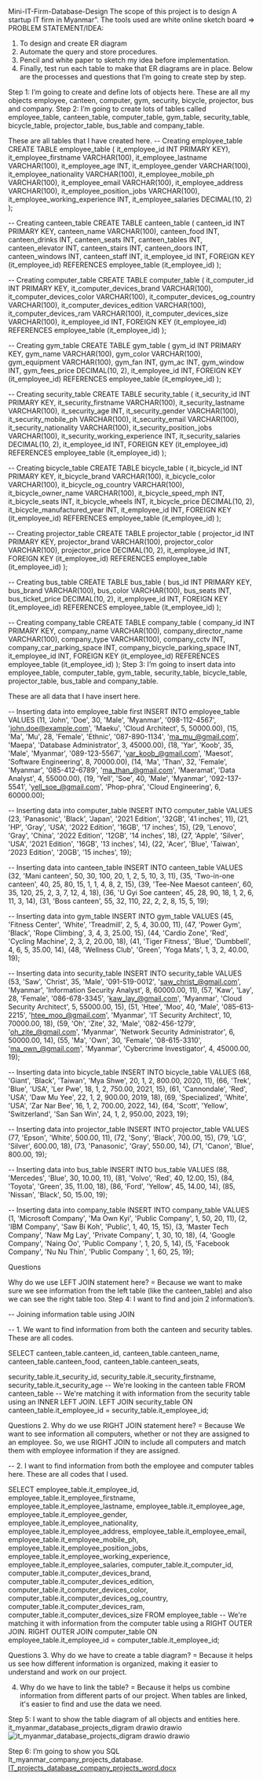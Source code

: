 Mini-IT-Firm-Database-Design
The scope of this project is to design A startup IT firm in Myanmar”. The tools used are white online sketch board => PROBLEM STATEMENT/IDEA:

1. To design and create ER diagram
2. Automate the query and store procedures.
3. Pencil and white paper to sketch my idea before implementation.
4. Finally, test run each table to make that ER diagrams are in place.
Below are the processes and questions that I’m going to create step by step. 

Step 1: I’m going to create and define lots of objects here. These are all my objects employee, canteen, computer, gym, security, bicycle, projector, bus and company. 
Step 2: I’m going to create lots of tables called employee_table, canteen_table, computer_table, gym_table, security_table, bicycle_table, projector_table, bus_table and company_table. 

These are all tables that I have created here. 
-- Creating employee_table 
CREATE TABLE employee_table ( it_employee_id INT PRIMARY KEY), 
it_employee_firstname VARCHAR(100), 
it_employee_lastname VARCHAR(100), 
it_employee_age INT, 
it_employee_gender VARCHAR(100), 
it_employee_nationality VARCHAR(100), 
it_employee_mobile_ph VARCHAR(100), 
it_employee_email VARCHAR(100), 
it_employee_address VARCHAR(100), 
it_employee_position_jobs VARCHAR(100), 
it_employee_working_experience INT, 
it_employee_salaries DECIMAL(10, 2) );

-- Creating canteen_table 
CREATE TABLE canteen_table (
	canteen_id INT PRIMARY KEY,
	canteen_name VARCHAR(100),
	canteen_food INT,
	canteen_drinks INT,
	canteen_seats INT,
	canteen_tables INT,
	canteen_elevator INT,
	canteen_stairs INT,
	canteen_doors INT,
	canteen_windows INT,
	canteen_staff INT,
	it_employee_id INT,
	FOREIGN KEY (it_employee_id) REFERENCES employee_table (it_employee_id)
);

-- Creating computer_table
CREATE TABLE computer_table (
	it_computer_id INT PRIMARY KEY,
	it_computer_devices_brand VARCHAR(100),
	it_computer_devices_color VARCHAR(100),
	it_computer_devices_og_country VARCHAR(100),
	it_computer_devices_edition VARCHAR(100),
	it_computer_devices_ram VARCHAR(100),
	it_computer_devices_size VARCHAR(100),
	it_employee_id INT,
	FOREIGN KEY (it_employee_id) REFERENCES employee_table (it_employee_id)
);



-- Creating gym_table 
CREATE TABLE gym_table (
	gym_id INT PRIMARY KEY,
	gym_name VARCHAR(100),
	gym_color VARCHAR(100),
	gym_equipment VARCHAR(100),
	gym_fan INT,
	gym_ac INT,
	gym_window INT,
	gym_fees_price DECIMAL(10, 2),
	it_employee_id INT,
	FOREIGN KEY (it_employee_id) REFERENCES employee_table (it_employee_id)
);

-- Creating security_table 
CREATE TABLE security_table (
	it_security_id INT PRIMARY KEY,
	it_security_firstname VARCHAR(100),
	it_security_lastname VARCHAR(100),
	it_security_age INT,
	it_security_gender VARCHAR(100),
	it_security_mobile_ph VARCHAR(100),
	it_security_email VARCHAR(100),
	it_security_nationality VARCHAR(100),
	it_security_position_jobs VARCHAR(100),
	it_security_working_experience INT,
	it_security_salaries DECIMAL(10, 2),
	it_employee_id INT,
	FOREIGN KEY (it_employee_id) REFERENCES employee_table (it_employee_id)
);

-- Creating bicycle_table 
CREATE TABLE bicycle_table (
	it_bicycle_id INT PRIMARY KEY,
	it_bicycle_brand VARCHAR(100),
	it_bicycle_color VARCHAR(100),
	it_bicycle_og_country VARCHAR(100),
	it_bicycle_owner_name VARCHAR(100),
	it_bicycle_speed_mph INT,
	it_bicycle_seats INT,
	it_bicycle_wheels INT,
	it_bicycle_price DECIMAL(10, 2),
	it_bicycle_manufactured_year INT,
	it_employee_id INT,
	FOREIGN KEY (it_employee_id) REFERENCES employee_table (it_employee_id)
);

-- Creating projector_table 
CREATE TABLE projector_table (
	projector_id INT PRIMARY KEY,
	projector_brand VARCHAR(100),
	projector_color VARCHAR(100),
	projector_price DECIMAL(10, 2),
	it_employee_id INT,
	FOREIGN KEY (it_employee_id) REFERENCES employee_table (it_employee_id)
);

-- Creating bus_table 
CREATE TABLE bus_table (
	bus_id INT PRIMARY KEY,
	bus_brand VARCHAR(100),
	bus_color VARCHAR(100),
	bus_seats INT,
	bus_ticket_price DECIMAL(10, 2),
	it_employee_id INT,
	FOREIGN KEY (it_employee_id) REFERENCES employee_table (it_employee_id)
);

-- Creating company_table 
CREATE TABLE company_table (
	company_id INT PRIMARY KEY,
	company_name VARCHAR(100),
	company_director_name VARCHAR(100),
	company_type VARCHAR(100),
	company_cctv INT,
	company_car_parking_space INT,
	company_bicycle_parking_space INT,
	it_employee_id INT,
	FOREIGN KEY (it_employee_id) REFERENCES employee_table (it_employee_id)
);
Step 3: I’m going to insert data into employee_table, computer_table, gym_table, security_table, bicycle_table, projector_table, bus_table and company_table.

These are all data that I have insert here.

-- Inserting data into employee_table first INSERT INTO employee_table VALUES (11, 'John', 'Doe', 30, 'Male', 'Myanmar', '098-112-4567', 'john.doe@example.com', 'Maeku', 'Cloud Architect', 5, 50000.00), 
(15, 'Ma', 'Mu', 28, 'Female', 'Ethnic', '087-890-1134', 'ma_mu_@gmail.com', 'Maepa', 'Database Administrator', 3, 45000.00), (18, 'Yar', 'Koob', 35, 'Male', 'Myanmar', '089-123-5567', 'yar_koob_@gmail.com', 'Maesot', 
'Software Engineering', 8, 70000.00), (14, 'Ma', 'Than', 32, 'Female', 'Myanmar', '085-412-6789', 'ma_than_@gmail.com', 'Maeramat', 'Data Analyst', 4, 55000.00), (19, 'Yell', 'Soe', 40, 'Male', 'Myanmar', 
'092-137-5541', 'yell_soe_@gmail.com', 'Phop-phra', 'Cloud Engineering', 6, 60000.00);

-- Inserting data into computer_table INSERT INTO computer_table VALUES (23, 'Panasonic', 'Black', 'Japan', '2021 Edition', '32GB', '41 inches', 11), (21, 'HP', 'Gray', 'USA', '2022 Edition', '16GB', '17 inches', 15), 
(29, 'Lenovo', 'Gray', 'China', '2022 Edition', '12GB', '14 inches', 18), (27, 'Apple', 'Silver', 'USA', '2021 Edition', '16GB', '13 inches', 14), (22, 'Acer', 'Blue', 'Taiwan', '2023 Edition', '20GB', '15 inches', 19);

-- Inserting data into canteen_table INSERT INTO canteen_table VALUES (32, 'Mani canteen', 50, 30, 100, 20, 1, 2, 5, 10, 3, 11), (35, 'Two-in-one canteen', 40, 25, 80, 15, 1, 1, 4, 8, 2, 15), 
(39, 'Tee-Nee Maesot canteen', 60, 35, 120, 25, 2, 3, 7, 12, 4, 18), (36, 'U Gyi Soe canteen', 45, 28, 90, 18, 1, 2, 6, 11, 3, 14), (31, 'Boss canteen', 55, 32, 110, 22, 2, 2, 8, 15, 5, 19);

-- Inserting data into gym_table INSERT INTO gym_table VALUES (45, 'Fitness Center', 'White', 'Treadmill', 2, 5, 4, 30.00, 11), (47, 'Power Gym', 'Black', 'Rope Climbing', 3, 4, 3, 25.00, 15),
(44, 'Cardio Zone', 'Red', 'Cycling Machine', 2, 3, 2, 20.00, 18), (41, 'Tiger Fitness', 'Blue', 'Dumbbell', 4, 6, 5, 35.00, 14), (48, 'Wellness Club', 'Green', 'Yoga Mats', 1, 3, 2, 40.00, 19);

-- Inserting data into security_table INSERT INTO security_table VALUES (53, 'Saw', 'Christ', 35, 'Male', '091-519-0012', 'saw_christ_@gmail.com', 'Myanmar', 'Information Security Analyst', 8, 60000.00, 11),
(57, 'Kaw', 'Lay', 28, 'Female', '086-678-3345', 'kaw_lay_@gmail.com', 'Myanmar', 'Cloud Security Architect', 5, 55000.00, 15), (51, 'Htee', 'Moo', 40, 'Male', '085-613-2215', 'htee_moo_@gmail.com', 'Myanmar', 'IT Security Architect', 10, 70000.00, 18), (59, 'Oh', 'Zite', 32, 'Male', '082-456-1279', 'oh_zite_@gmail.com', 'Myanmar', 'Network Security Administrator', 6, 50000.00, 14), (55, 'Ma', 'Own', 30, 'Female', '08-615-3310', 'ma_own_@gmail.com', 'Myanmar', 'Cybercrime Investigator', 4, 45000.00, 19);

-- Inserting data into bicycle_table INSERT INTO bicycle_table VALUES (68, 'Giant', 'Black', 'Taiwan', 'Mya Shwe', 20, 1, 2, 800.00, 2020, 11), (66, 'Trek', 'Blue', 'USA', 'Ler Pwe', 18, 1, 2, 750.00, 2021, 15), 
(61, 'Cannondale', 'Red', 'USA', 'Daw Mu Yee', 22, 1, 2, 900.00, 2019, 18), (69, 'Specialized', 'White', 'USA', 'Zar Nar Bee', 16, 1, 2, 700.00, 2022, 14), (64, 'Scott', 'Yellow', 'Switzerland', 'San San Win', 
24, 1, 2, 950.00, 2023, 19);

-- Inserting data into projector_table INSERT INTO projector_table VALUES (77, 'Epson', 'White', 500.00, 11), (72, 'Sony', 'Black', 700.00, 15), (79, 'LG', 'Silver', 600.00, 18), (73, 'Panasonic', 'Gray', 550.00, 14), 
(71, 'Canon', 'Blue', 800.00, 19);

-- Inserting data into bus_table INSERT INTO bus_table VALUES (88, 'Mercedes', 'Blue', 30, 10.00, 11), (81, 'Volvo', 'Red', 40, 12.00, 15), (84, 'Toyota', 'Green', 35, 11.00, 18), (86, 'Ford', 'Yellow', 45, 14.00, 14), 
(85, 'Nissan', 'Black', 50, 15.00, 19);

-- Inserting data into company_table INSERT INTO company_table VALUES (1, 'Microsoft Company', 'Ma Own Kyi', 'Public Company', 1, 50, 20, 11), (2, 'IBM Company', 'Saw Bi Koh', 'Public', 1, 40, 15, 15), 
(3, 'Master Tech Company', 'Naw Mg Lay', 'Private Company', 1, 30, 10, 18), (4, 'Google Company', 'Naing Oo', 'Public Company ', 1, 20, 5, 14), (5, 'Facebook Company', 'Nu Nu Thin', 'Public Company ', 1, 60, 25, 19);

Questions

Why do we use LEFT JOIN statement here? = Because we want to make sure we see information from the left table (like the canteen_table) and also we can see the right table too.
Step 4: I want to find and join 2 information’s.

-- Joining information table using JOIN

-- 1. We want to find information from both the canteen and security tables. These are all codes.

SELECT canteen_table.canteen_id, canteen_table.canteen_name, canteen_table.canteen_food, canteen_table.canteen_seats,

security_table.it_security_id,
security_table.it_security_firstname,
security_table.it_security_age
-- We're looking in the canteen table FROM canteen_table 
-- We're matching it with information from the security table using an INNER LEFT JOIN. LEFT JOIN security_table ON canteen_table.it_employee_id = security_table.it_employee_id;

Questions 2. Why do we use RIGHT JOIN statement here? = Because We want to see information all computers, whether or not they are assigned to an employee. So, we use RIGHT JOIN to include all computers and match them 
with employee information if they are assigned.

-- 2. I want to find information from both the employee and computer tables here. These are all codes that I used.

SELECT employee_table.it_employee_id, employee_table.it_employee_firstname, employee_table.it_employee_lastname, employee_table.it_employee_age, employee_table.it_employee_gender, 
employee_table.it_employee_nationality, employee_table.it_employee_address, employee_table.it_employee_email, employee_table.it_employee_mobile_ph, employee_table.it_employee_position_jobs, 
employee_table.it_employee_working_experience, employee_table.it_employee_salaries,
computer_table.it_computer_id,
computer_table.it_computer_devices_brand,
computer_table.it_computer_devices_edition,
computer_table.it_computer_devices_color,
computer_table.it_computer_devices_og_country,
computer_table.it_computer_devices_ram,
computer_table.it_computer_devices_size
FROM employee_table -- We're matching it with information from the computer table using a RIGHT OUTER JOIN. RIGHT OUTER JOIN computer_table ON employee_table.it_employee_id = computer_table.it_employee_id;

Questions 3. Why do we have to create a table diagram? 
= Because it helps us see how different information is organized, making it easier to understand and work on our project. 

4. Why do we have to link the table?
= Because it helps us combine information from different parts of our project. When tables are linked, it's easier to find and use the data we need.

Step 5: I want to show the table diagram of all objects and entities here. it_myanmar_database_projects_digram drawio drawio
![it_myanmar_database_projects_digram drawio drawio](https://github.com/AuntBawHein/Mini-IT-Firm-Database-Design/assets/150255399/bca522c3-a00a-48fa-8c6e-2b4e21c9d049)

Step 6: I’m going to show you SQL It_myanmar_company_projects_database.
[IT_projects_database_company_projects_word.docx](https://github.com/AuntBawHein/Mini-IT-Firm-Database-Design/files/13694895/IT_projects_database_company_projects_word.docx)

